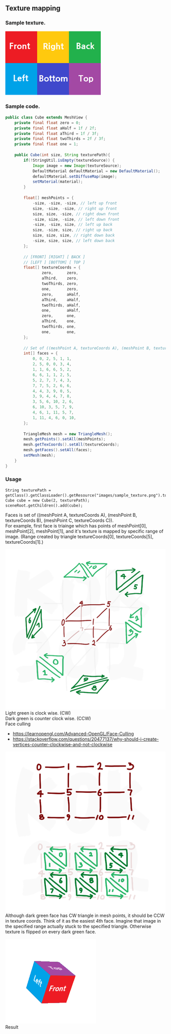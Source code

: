 ## Texture mapping

### Sample texture.  
![sample-texture](../resources/sample-texture.png)

### Sample code.
```java
public class Cube extends MeshView {
    private final float zero = 0;
    private final float aHalf = 1f / 2f;
    private final float aThird = 1f / 3f;
    private final float twoThirds = 2f / 3f;
    private final float one = 1;
    
    public Cube(int size, String texturePath){
        if(!StringUtil.isEmpty(textureSource)) {
            Image image = new Image(textureSource);
            DefaultMaterial defaultMaterial = new DefaultMaterial();
            defaultMaterial.setDiffuseMap(image);
            setMaterial(material);
        }

        float[] meshPoints = {
            -size, -size, -size, // left up front
            size, -size, -size, // right up front
            size, size, -size, // right down front
            -size, size, -size, // left down front
            -size, -size, size, // left up back
            size, -size, size, // right up back
            size, size, size, // right down back
            -size, size, size, // left down back
        };

        // [FRONT] [RIGHT] [ BACK ]
        // [LEFT ] [BOTTOM] [ TOP ]
        float[] textureCoords = {
                zero,      zero,
                aThird,    zero,
                twoThirds, zero,
                one,       zero,
                zero,      aHalf,
                aThird,    aHalf,
                twoThirds, aHalf,
                one,       aHalf,
                zero,      one,
                aThird,    one,
                twoThirds, one,
                one,       one,
        };

        // Set of ((meshPoint A, textureCoords A), (meshPoint B, textureCoords B), (meshPoint C, textureCoords C))
        int[] faces = {
            0, 0, 2, 5, 1, 1,
            2, 5, 0, 0, 3, 4,
            1, 1, 6, 6, 5, 2,
            6, 6, 1, 1, 2, 5,
            5, 2, 7, 7, 4, 3,
            7, 7, 5, 2, 6, 6,
            4, 4, 3, 9, 0, 5,
            3, 9, 4, 4, 7, 8,
            3, 5, 6, 10, 2, 6,
            6, 10, 3, 5, 7, 9,
            4, 6, 1, 11, 5, 7,
            1, 11, 4, 6, 0, 10,
        };

        TriangleMesh mesh = new TriangleMesh();
        mesh.getPoints().setAll(meshPoints);
        mesh.getTexCoords().setAll(textureCoords);
        mesh.getFaces().setAll(faces);
        setMesh(mesh);
    }
}
```

### Usage
```
String texturePath = getClass().getClassLoader().getResource("images/sample_texture.png").toString();
Cube cube = new Cube(2, texturePath);
sceneRoot.getChildren().add(cube);
```

Faces is set of ((meshPoint A, textureCoords A), (meshPoint B, textureCoords B), (meshPoint C, textureCoords C)).  
For example, first face is triainge which has points of meshPoint[0], meshPoint[2], meshPoint[1], and it's texture is mapped by specific range of image. (Range created by triangle textureCoords[0], textureCoords[5], textureCoords[1].)

![mapping-00](../resources/mapping-00.png)  
Light green is clock wise. (CW)  
Dark green is counter clock wise. (CCW)  
Face culling
- https://learnopengl.com/Advanced-OpenGL/Face-Culling  
- https://stackoverflow.com/questions/20477137/why-should-i-create-vertices-counter-clockwise-and-not-clockwise  

![mapping-01](../resources/mapping-01.png)  
Although dark green face has CW triangle in mesh points, it should be CCW in texture coords.
Think of it as the easiest 4th face. Imagine that image in the specified range actually stuck to the specified triangle.
Otherwise texture is flipped on every dark green face.

![mapping-result](../resources/mapping-result.png)  
Result
